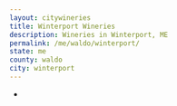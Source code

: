 ```yaml
---
layout: citywineries
title: Winterport Wineries
description: Wineries in Winterport, ME
permalink: /me/waldo/winterport/
state: me
county: waldo
city: winterport
---
```

-
